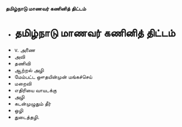 **தமிழ்நாடு மாணவர் கணினித் திட்டம்**
- # தமிழ்நாடு மாணவர் கணினித் திட்டம்
- v. அணை
- அவி
- தணிவி
- ஆற்றல் அழி
- மேம்பட்ட ஔதயின்முன் மங்கச்செய்
- மறைவி
- எதிரியை வாயடக்கு
- அழி
- கடன்முழுதும் தீர்
- ஒழி
- துடைத்தழி.

